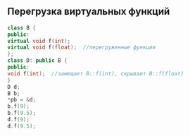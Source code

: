 ## Перегрузка виртуальных функций
```cpp
class B {
public:
virtual void f(int); 
virtual void f(float);  //перегруженные функции
};
class D: public B {
public:
void f(int);  //замещает B::f(int), скрывает B::f(float)
}
D d;
B b;
*pb = &d;
b.f(9);
b.f(9.5);
d.f(9);
d.f(9.5);
```